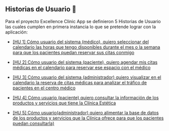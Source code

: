 ## Historias de Usuario 👱

Para el proyecto Excellence Clinic App se definieron 5 Historias de Usuario las cuales cumplen en primera instancia lo que se pretende lograr con la aplicación:

+ [[HU 1] Cómo usuario del sistema (médico), quiero seleccionar del calendario las horas que tengo disponibles durante el mes o la semana para que los pacientes puedan reservar sus citas conmigo](https://github.com/dalkisbustos/Proyecto_Final/issues/1)


+ [[HU 2] Cómo usuario del sistema (paciente), quiero agendar mis citas médicas en el calendario para reservar ese espacio con el médico](https://github.com/dalkisbustos/Proyecto_Final/issues/2)

+ [[HU 3] Cómo usuario del sistema (administrador) quiero visualizar en el calendario la reserva de citas médicas para analizar el tráfico de pacientes en el centro médico](https://github.com/dalkisbustos/Proyecto_Final/issues/3)

+ [[HU 4] Cómo usuario (paciente) quiero consultar la información de los productos y servicios que tiene la Clínica Estética](https://github.com/dalkisbustos/Proyecto_Final/issues/4)

+ [[HU 5] Cómo usuario(administrador) quiero alimentar la base de datos de los productos y servicios que la Clínica ofrece para que los pacientes puedan consultarla)](https://github.com/dalkisbustos/Proyecto_Final/issues/5)
